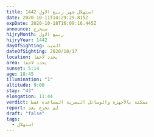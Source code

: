```yaml
---
title: استهلال شهر ربيع الاول 1442
date: 2020-10-11T14:29:29.815Z
expDate: 2020-10-18T16:09:16.445Z
announce: ستخرج
hijryMonth: ربيع الاول
hijryYear: 1442
dayOfSighting: السبت
dateOfSighting: 2020/10/17
location: يحدد لاحقا
area: يحدد لاحقا
sunset: 5:14
age: 18:45
illumination: "1"
altitude: 9:00
stay: "43"
elongation: 11:44
verdict: ممكنة بالأجهزة والوسائل البصرية المساعدة فقط
report: لم تخرج بعد
draft: "false"
tags:
  - استهلال
---
```

